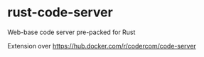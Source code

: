 # rust-code-server
Web-base code server pre-packed for Rust

Extension over https://hub.docker.com/r/codercom/code-server
